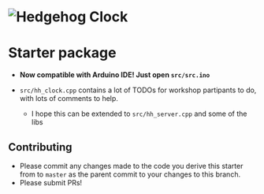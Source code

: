 # ![Hedgehog Clock](https://raw.githubusercontent.com/jda0/hedgehog/gh-pages/assets/hedgehog_clock-vert-light.svg?sanitize=true)

# Starter package

- **Now compatible with Arduino IDE! Just open `src/src.ino`**

- `src/hh_clock.cpp` contains a lot of TODOs for workshop partipants to do, with lots of comments to help.
    - I hope this can be extended to `src/hh_server.cpp` and some of the libs

## Contributing

- Please commit any changes made to the code you derive this starter from to `master` as the parent commit to your changes to this branch.
- Please submit PRs!
